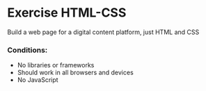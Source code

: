 # Exercise HTML-CSS
Build a web page for a digital content platform, just HTML and CSS

### Conditions:
- No libraries or frameworks
- Should work in all browsers and devices
- No JavaScript
